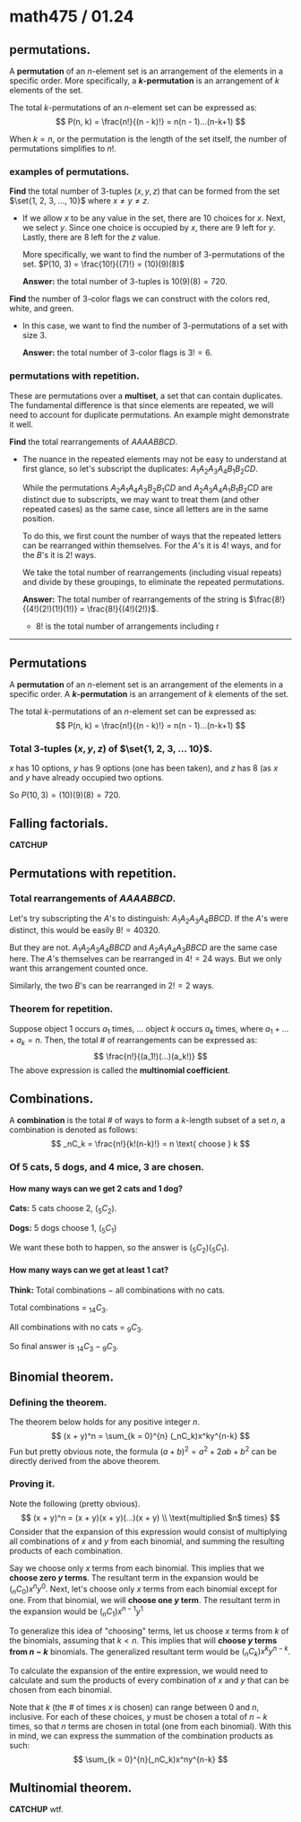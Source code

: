 # math475 / 01.24

## permutations.

A **permutation** of an $n$-element set is an arrangement of the elements in a specific order. More specifically, a **$k$-permutation** is an arrangement of $k$ elements of the set.

The total $k$-permutations of an $n$-element set can be expressed as:
$$
P(n, k) = \frac{n!}{(n - k)!} = n(n - 1)...(n-k+1)
$$

When $k = n$, or the permutation is the length of the set itself, the number of permutations simplifies to $n!$.

### examples of permutations.

**Find** the total number of $3$-tuples $(x, y, z)$ that can be formed from the set $\set{1, 2, 3, ..., 10}$ where $x \neq y \neq z$.

- If we allow $x$ to be any value in the set, there are $10$ choices for $x$. Next, we select $y$. Since one choice is occupied by $x$, there are $9$ left for $y$. Lastly, there are $8$ left for the $z$​ value.

  More specifically, we want to find the number of $3$-permutations of the set. $P(10, 3) = \frac{10!}{(7)!} = (10)(9)(8)$

  **Answer:** the total number of $3$-tuples is $10(9)(8) = 720$​.

**Find** the number of $3$-color flags we can construct with the colors red, white, and green.

- In this case, we want to find the number of $3$-permutations of a set with size $3$. 

  **Answer:** the total number of $3$-color flags is $3! = 6$​.

### permutations with repetition.

These are permutations over a **multiset**, a set that can contain duplicates. The fundamental difference is that since elements are repeated, we will need to account for duplicate permutations. An example might demonstrate it well.

**Find** the total rearrangements of $AAAABBCD$.

- The nuance in the repeated elements may not be easy to understand at first glance, so let's subscript the duplicates: $A_1A_2A_3A_4B_1B_2CD$.

  While the permutations $A_2A_1A_4A_3B_2B_1CD$ and $A_2A_3A_4A_1B_1B_2CD$ are distinct due to subscripts, we may want to treat them (and other repeated cases) as the same case, since all letters are in the same position.

  To do this, we first count the number of ways that the repeated letters can be rearranged within themselves. For the $A$'s it is $4!$ ways, and for the $B$'s it is $2!$​ ways.

  We take the total number of rearrangements (including visual repeats) and divide by these groupings, to eliminate the repeated permutations.

  **Answer:** The total number of rearrangements of the string is $\frac{8!}{(4!)(2!)(1!)(1!)} = \frac{8!}{(4!)(2!)}$.

  - $8!$ is the total number of arrangements including r





---



## Permutations

A **permutation** of an $n$-element set is an arrangement of the elements in a specific order. A **$k$-permutation** is an arrangement of $k$ elements of the set.

The total $k$-permutations of an $n$-element set can be expressed as:
$$
P(n, k) = \frac{n!}{(n - k)!} = n(n - 1)...(n-k+1)
$$

### Total $3$-tuples $(x, y, z)$ of $\set{1, 2, 3, ... 10}$.

$x$ has $10$ options, $y$ has $9$ options (one has been taken), and $z$ has $8$ (as $x$ and $y$ have already occupied two options. 

So $P(10, 3) = (10)(9)(8) = 720$.

## Falling factorials.

**CATCHUP**

## Permutations with repetition.

### Total rearrangements of $AAAABBCD$.

Let's try subscripting the $A$'s to distinguish: $A_1A_2A_3A_4BBCD$. If the $A$'s were distinct, this would be easily $8! = 40320$. 

But they are not. $A_1A_2A_3A_4BBCD$ and $A_2A_1A_4A_3BBCD$ are the same case here. The $A$'s themselves can be rearranged in $4! = 24$ ways. But we only want this arrangement counted once.

Similarly, the two $B$'s can be rearranged in $2! = 2$ ways.

### Theorem for repetition.

Suppose object $1$ occurs $a_1$ times, ... object $k$ occurs $a_k$ times, where $a_1 + ... + a_k = n$. Then, the total # of rearrangements can be expressed as:
$$
\frac{n!}{(a_1!)(...)(a_k!)}
$$
The above expression is called the **multinomial coefficient**.

## Combinations.

A **combination** is the total # of ways to form a $k$-length subset of a set $n$, a combination is denoted as follows:
$$
_nC_k = \frac{n!}{k!(n-k)!} = n \text{ choose } k
$$

### Of $5$ cats, $5$ dogs, and $4$ mice, $3$ are chosen. 

#### How many ways can we get $2$ cats and $1$ dog?

**Cats:** $5$ cats choose $2$, $(_5C_2)$.

**Dogs:** $5$ dogs choose $1$, $(_5C_1)$

We want these both to happen, so the answer is $(_5C_2)(_5C_1)$.

#### How many ways can we get at least $1$ cat?

**Think:** Total combinations $-$ all combinations with no cats.

Total combinations = $_{14}C_3$.

All combinations with no cats = $_{9}C_3$.

So final answer is $_{14}C_3 - {_{9}C_3}$.

## Binomial theorem.

### Defining the theorem.

The theorem below holds for any positive integer $n$.
$$
(x + y)^n = \sum_{k = 0}^{n} (_nC_k)x^ky^{n-k}
$$
Fun but pretty obvious note, the formula $(a + b)^2 = a^2 + 2ab + b^2$ can be directly derived from the above theorem. 

### Proving it.

Note the following (pretty obvious).
$$
(x + y)^n = (x + y)(x + y)(...)(x + y) \\ 
\text{multiplied $n$ times}
$$
Consider that the expansion of this expression would consist of multiplying all combinations of $x$ and $y$ from each binomial, and summing the resulting products of each combination.

Say we choose only $x$ terms from each binomial. This implies that we **choose zero $y$ terms**. The resultant term in the expansion would be $(_nC_0)x^ny^0$. Next, let's choose only $x$ terms from each binomial except for one. From that binomial, we will **choose one $y$ term**. The resultant term in the expansion would be $(_nC_1)x^{n-1}y^1$

To generalize this idea of "choosing" terms, let us choose $x$ terms from $k$ of the binomials, assuming that $k < n$. This implies that will **choose $y$ terms from $n - k$** binomials. The generalized resultant term would be $(_nC_k)x^ky^{n-k}$.

To calculate the expansion of the entire expression, we would need to calculate and sum the products of every combination of $x$ and $y$ that can be chosen from each binomial.

Note that $k$ (the # of times $x$ is chosen) can range between $0$ and $n$, inclusive. For each of these choices, $y$ must be chosen a total of $n - k$ times, so that $n$ terms are chosen in total (one from each binomial). With this in mind, we can express the summation of the combination products as such:
$$
\sum_{k = 0}^{n}(_nC_k)x^ny^{n-k}
$$

## Multinomial theorem.

**CATCHUP** wtf.	
